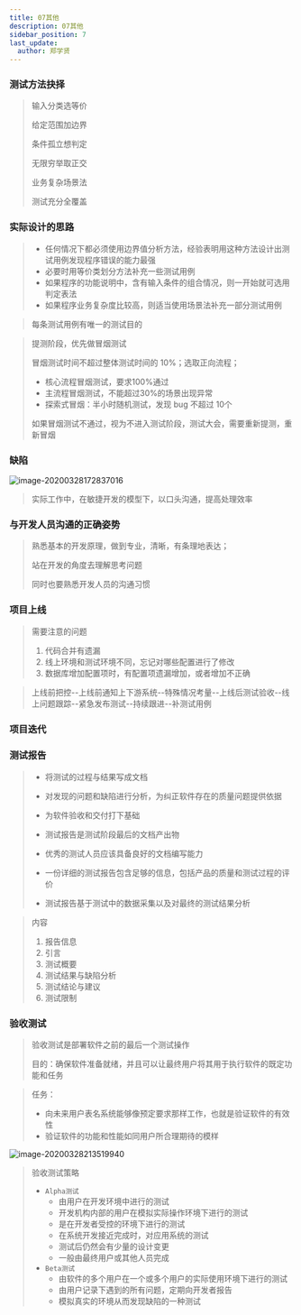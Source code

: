 ```yaml
---
title: 07其他
description: 07其他
sidebar_position: 7
last_update:
  author: 郑学贤
---
```


### 测试方法抉择

> 输入分类选等价
>
> 给定范围加边界
>
> 条件孤立想判定
>
> 无限穷举取正交
>
> 业务复杂场景法
>
> 测试充分全覆盖

### 实际设计的思路

> - 任何情况下都必须使用边界值分析方法，经验表明用这种方法设计出测试用例发现程序错误的能力最强
> - 必要时用等价类划分方法补充一些测试用例
> - 如果程序的功能说明中，含有输入条件的组合情况，则一开始就可选用判定表法
> - 如果程序业务复杂度比较高，则适当使用场景法补充一部分测试用例

> 每条测试用例有唯一的测试目的

> 提测阶段，优先做冒烟测试
>
> 冒烟测试时间不超过整体测试时间的 10%；选取正向流程；
>
> - 核心流程冒烟测试，要求100%通过
> - 主流程冒烟测试，不能超过30%的场景出现异常
> - 探索式冒烟：半小时随机测试，发现 bug 不超过 10个
>
> 如果冒烟测试不通过，视为不进入测试阶段，测试大会，需要重新提测，重新冒烟



### 缺陷

![image-20200328172837016](@site/static/img/test_img/16.png)

> 实际工作中，在敏捷开发的模型下，以口头沟通，提高处理效率



### 与开发人员沟通的正确姿势

> 熟悉基本的开发原理，做到专业，清晰，有条理地表达；
>
> 站在开发的角度去理解思考问题
>
> 同时也要熟悉开发人员的沟通习惯



### 项目上线

> 需要注意的问题
>
> 1. 代码合并有遗漏
> 2. 线上环境和测试环境不同，忘记对哪些配置进行了修改
> 3. 数据库增加配置项时，有配置项遗漏增加，或者增加不正确

> 上线前把控--上线前通知上下游系统--特殊情况考量--上线后测试验收--线上问题跟踪--紧急发布测试--持续跟进--补测试用例



### 项目迭代



### 测试报告

> - 将测试的过程与结果写成文档
> - 对发现的问题和缺陷进行分析，为纠正软件存在的质量问题提供依据
> - 为软件验收和交付打下基础
> - 测试报告是测试阶段最后的文档产出物
> - 优秀的测试人员应该具备良好的文档编写能力
>
> - 一份详细的测试报告包含足够的信息，包括产品的质量和测试过程的评价
> - 测试报告基于测试中的数据采集以及对最终的测试结果分析

> 内容
>
> 1. 报告信息
> 2. 引言
> 3. 测试概要
> 4. 测试结果与缺陷分析
> 5. 测试结论与建议
> 6. 测试限制



### 验收测试

> 验收测试是部署软件之前的最后一个测试操作
>
> 目的：确保软件准备就绪，并且可以让最终用户将其用于执行软件的既定功能和任务

> 任务：
>
> - 向未来用户表名系统能够像预定要求那样工作，也就是验证软件的有效性
> - 验证软件的功能和性能如同用户所合理期待的模样

![image-20200328213519940](@site/static/img/test_img/17.png)

> 验收测试策略
>
> - `Alpha测试`
>   - 由用户在开发环境中进行的测试
>   - 开发机构内部的用户在模拟实际操作环境下进行的测试
>   - 是在开发者受控的环境下进行的测试
>   - 在系统开发接近完成时，对应用系统的测试
>   - 测试后仍然会有少量的设计变更
>   - 一般由最终用户或其他人员完成
> - `Beta测试`
>   - 由软件的多个用户在一个或多个用户的实际使用环境下进行的测试
>   - 由用户记录下遇到的所有问题，定期向开发者报告
>   - 模拟真实的环境从而发现缺陷的一种测试